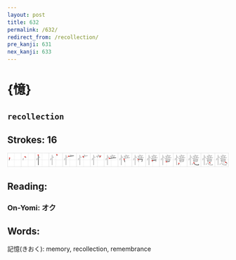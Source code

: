 ```yaml
---
layout: post
title: 632
permalink: /632/
redirect_from: /recollection/
pre_kanji: 631
nex_kanji: 633
---
```


# {憶}

## `recollection`

## Strokes: 16

<div class="stroke"><img src="../images/E686B6.png" /></div>

## Reading:

### On-Yomi: オク

## Words:

記憶(きおく): memory, recollection, remembrance
